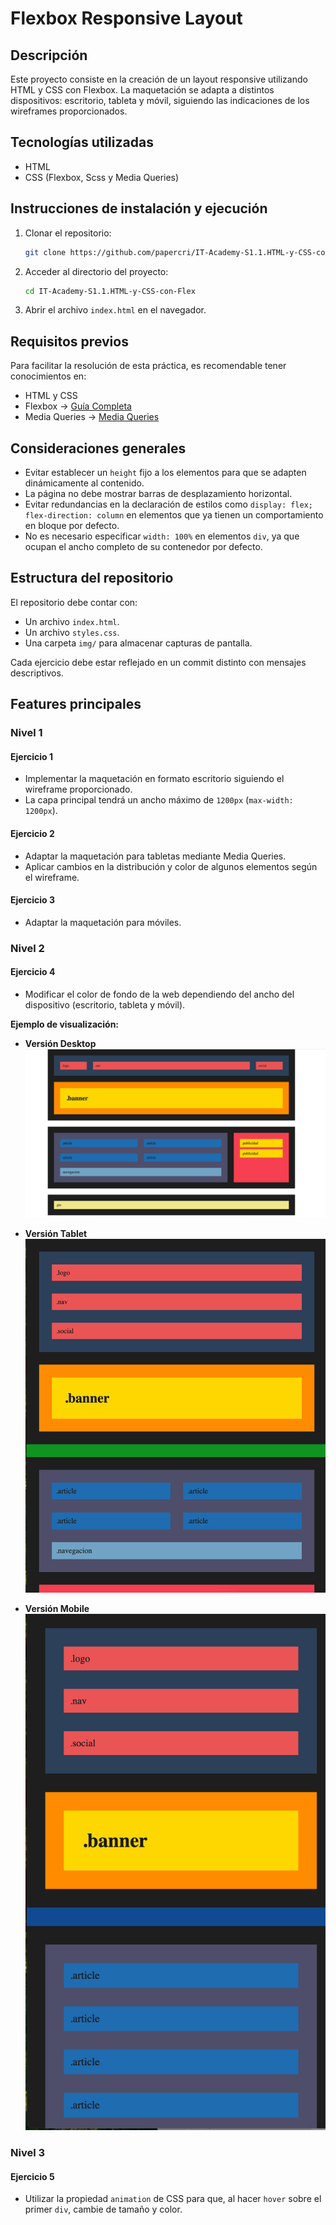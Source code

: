 # Flexbox Responsive Layout

## Descripción

Este proyecto consiste en la creación de un layout responsive utilizando HTML y CSS con Flexbox. La maquetación se adapta a distintos dispositivos: escritorio, tableta y móvil, siguiendo las indicaciones de los wireframes proporcionados.

## Tecnologías utilizadas

- HTML
- CSS (Flexbox, Scss y Media Queries)

## Instrucciones de instalación y ejecución

1. Clonar el repositorio:
   ```sh
   git clone https://github.com/papercri/IT-Academy-S1.1.HTML-y-CSS-con-Flex.git
   ```
2. Acceder al directorio del proyecto:
   ```sh
   cd IT-Academy-S1.1.HTML-y-CSS-con-Flex
   ```
3. Abrir el archivo `index.html` en el navegador.

## Requisitos previos

Para facilitar la resolución de esta práctica, es recomendable tener conocimientos en:

- HTML y CSS
- Flexbox -> [Guía Completa](https://css-tricks.com/snippets/css/a-guide-to-flexbox/)
- Media Queries -> [Media Queries](https://developer.mozilla.org/en-US/docs/Web/CSS/Media_Queries/Using_media_queries)

## Consideraciones generales

- Evitar establecer un `height` fijo a los elementos para que se adapten dinámicamente al contenido.
- La página no debe mostrar barras de desplazamiento horizontal.
- Evitar redundancias en la declaración de estilos como `display: flex; flex-direction: column` en elementos que ya tienen un comportamiento en bloque por defecto.
- No es necesario especificar `width: 100%` en elementos `div`, ya que ocupan el ancho completo de su contenedor por defecto.

## Estructura del repositorio

El repositorio debe contar con:

- Un archivo `index.html`.
- Un archivo `styles.css`.
- Una carpeta `img/` para almacenar capturas de pantalla.

Cada ejercicio debe estar reflejado en un commit distinto con mensajes descriptivos.

## Features principales

### **Nivel 1**

#### **Ejercicio 1**

- Implementar la maquetación en formato escritorio siguiendo el wireframe proporcionado.
- La capa principal tendrá un ancho máximo de `1200px` (`max-width: 1200px`).

#### **Ejercicio 2**

- Adaptar la maquetación para tabletas mediante Media Queries.
- Aplicar cambios en la distribución y color de algunos elementos según el wireframe.

#### **Ejercicio 3**

- Adaptar la maquetación para móviles.

### **Nivel 2**

#### **Ejercicio 4**

- Modificar el color de fondo de la web dependiendo del ancho del dispositivo (escritorio, tableta y móvil).

**Ejemplo de visualización:**

- **Versión Desktop**  
  ![Versión Desktop](/img/desktop.png)

- **Versión Tablet**  
  ![Versión Tablet](/img/tablet.png)

- **Versión Mobile**  
  ![Versión Mobile](/img/mobile.png)

### **Nivel 3**

#### **Ejercicio 5**

- Utilizar la propiedad `animation` de CSS para que, al hacer `hover` sobre el primer `div`, cambie de tamaño y color.
